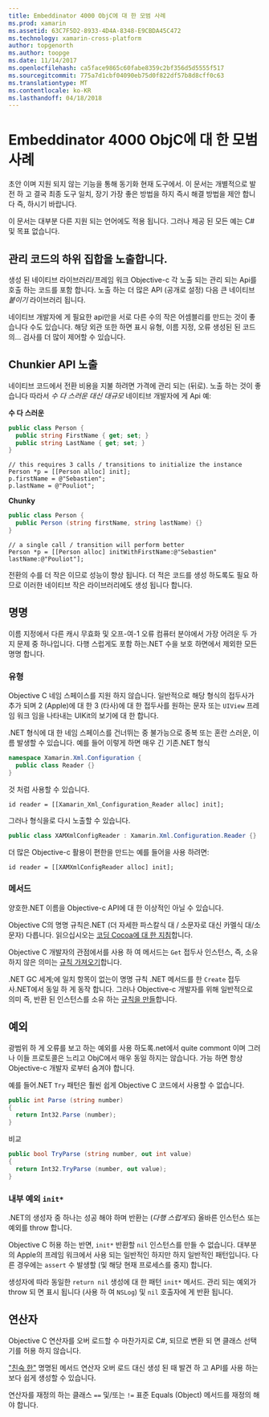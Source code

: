 ```yaml
---
title: Embeddinator 4000 ObjC에 대 한 모범 사례
ms.prod: xamarin
ms.assetid: 63C7F5D2-8933-4D4A-8348-E9CBDA45C472
ms.technology: xamarin-cross-platform
author: topgenorth
ms.author: toopge
ms.date: 11/14/2017
ms.openlocfilehash: ca5face9865c60fabe8359c2bf356d5d5555f517
ms.sourcegitcommit: 775a7d1cbf04090eb75d0f822df57b8d8cff0c63
ms.translationtype: MT
ms.contentlocale: ko-KR
ms.lasthandoff: 04/18/2018
---
```

# <a name="embeddinator-4000-best-practices-for-objc"></a>Embeddinator 4000 ObjC에 대 한 모범 사례

초안 이며 지원 되지 않는 기능을 통해 동기화 현재 도구에서. 이 문서는 개별적으로 발전 하 고 결국 최종 도구 일치, 장기 가장 좋은 방법을 하지 즉시 해결 방법을 제안 합니다 즉, 하시기 바랍니다.

이 문서는 대부분 다른 지원 되는 언어에도 적용 됩니다. 그러나 제공 된 모든 예는 C# 및 목표 없습니다.

## <a name="exposing-a-subset-of-the-managed-code"></a>관리 코드의 하위 집합을 노출합니다.

생성 된 네이티브 라이브러리/프레임 워크 Objective-c 각 노출 되는 관리 되는 Api를 호출 하는 코드를 포함 합니다. 노출 하는 더 많은 API (공개로 설정) 다음 큰 네이티브 _붙이기_ 라이브러리 됩니다.

네이티브 개발자에 게 필요한 api만을 서로 다른 수의 작은 어셈블리를 만드는 것이 좋습니다 수도 있습니다. 해당 외관 또한 하면 표시 유형, 이름 지정, 오류 생성된 된 코드의... 검사를 더 많이 제어할 수 있습니다.

## <a name="exposing-a-chunkier-api"></a>Chunkier API 노출

네이티브 코드에서 전환 비용을 지불 하려면 가격에 관리 되는 (뒤로). 노출 하는 것이 좋습니다 따라서 _수 다 스러운 대신 대규모_ 네이티브 개발자에 게 Api 예:

**수 다 스러운**

```csharp
public class Person {
  public string FirstName { get; set; }
  public string LastName { get; set; }
}
```

```objc
// this requires 3 calls / transitions to initialize the instance
Person *p = [[Person alloc] init];
p.firstName = @"Sebastien";
p.lastName = @"Pouliot";
```

**Chunky**

```csharp
public class Person {
  public Person (string firstName, string lastName) {}
}
```

```objc
// a single call / transition will perform better
Person *p = [[Person alloc] initWithFirstName:@"Sebastien" lastName:@"Pouliot"];
```

전환의 수를 더 작은 이므로 성능이 향상 됩니다. 더 적은 코드를 생성 하도록도 필요 하므로 이러한 네이티브 작은 라이브러리에도 생성 됩니다 합니다.

## <a name="naming"></a>명명

이름 지정에서 다른 캐시 무효화 및 오프-여-1 오류 컴퓨터 분야에서 가장 어려운 두 가지 문제 중 하나입니다. 다행 스럽게도 포함 하는.NET 수을 보호 하면에서 제외한 모든 명명 합니다.

### <a name="types"></a>유형

Objective C 네임 스페이스를 지원 하지 않습니다. 일반적으로 해당 형식의 접두사가 추가 되며 2 (Apple)에 대 한 3 (타사)에 대 한 접두사를 원하는 문자 또는 `UIView` 프레임 워크 임을 나타내는 UIKit의 보기에 대 한 합니다.

.NET 형식에 대 한 네임 스페이스를 건너뛰는 중 불가능으로 중복 또는 혼란 스러운, 이름 발생할 수 있습니다. 예를 들어 이렇게 하면 매우 긴 기존.NET 형식

```csharp
namespace Xamarin.Xml.Configuration {
  public class Reader {}
}
```

것 처럼 사용할 수 있습니다.

```objc
id reader = [[Xamarin_Xml_Configuration_Reader alloc] init];
```

그러나 형식을로 다시 노출할 수 있습니다.

```csharp
public class XAMXmlConfigReader : Xamarin.Xml.Configuration.Reader {}
```

더 많은 Objective-c 활용이 편한을 만드는 예를 들어을 사용 하려면:

```objc
id reader = [[XAMXmlConfigReader alloc] init];
```

### <a name="methods"></a>메서드

양호한.NET 이름을 Objective-c API에 대 한 이상적인 아닐 수 있습니다.

Objective C의 명명 규칙은.NET (더 자세한 파스칼식 대 / 소문자로 대신 카멜식 대/소문자) 다릅니다.
읽으십시오는 [코딩 Cocoa에 대 한 지침](https://developer.apple.com/library/content/documentation/Cocoa/Conceptual/CodingGuidelines/Articles/NamingMethods.html#//apple_ref/doc/uid/20001282-BCIGIJJF)합니다.

Objective C 개발자의 관점에서를 사용 하 여 메서드는 `Get` 접두사 인스턴스, 즉, 소유 하지 않은 의미는 [규칙 가져오기](https://developer.apple.com/library/content/documentation/CoreFoundation/Conceptual/CFMemoryMgmt/Concepts/Ownership.html#//apple_ref/doc/uid/20001148-SW1)합니다.

.NET GC 세계;에 일치 항목이 없는이 명명 규칙 .NET 메서드를 한 `Create` 접두사.NET에서 동일 하 게 동작 합니다. 그러나 Objective-c 개발자를 위해 일반적으로 의미 즉, 반환 된 인스턴스를 소유 하는 [규칙을 만들](https://developer.apple.com/library/content/documentation/CoreFoundation/Conceptual/CFMemoryMgmt/Concepts/Ownership.html#//apple_ref/doc/uid/20001148-103029)합니다.

## <a name="exceptions"></a>예외

광범위 하 게 오류를 보고 하는 예외를 사용 하도록.net에서 quite commont 이며 그러나 이들 프로토콜은 느리고 ObjC에서 매우 동일 하지는 않습니다. 가능 하면 항상 Objective-c 개발자 로부터 숨겨야 합니다.

예를 들어.NET `Try` 패턴은 훨씬 쉽게 Objective C 코드에서 사용할 수 없습니다.

```csharp
public int Parse (string number)
{
  return Int32.Parse (number);
}
```

비교

```csharp
public bool TryParse (string number, out int value)
{
  return Int32.TryParse (number, out value);
}
```

### <a name="exceptions-inside-init"></a>내부 예외 `init*`

.NET의 생성자 중 하나는 성공 해야 하며 반환는 (_다행 스럽게도_) 올바른 인스턴스 또는 예외를 throw 합니다.

Objective C 허용 하는 반면, `init*` 반환할 `nil` 인스턴스를 만들 수 없습니다. 대부분의 Apple의 프레임 워크에서 사용 되는 일반적인 하지만 하지 일반적인 패턴입니다. 다른 경우에는 `assert` 수 발생할 (및 해당 현재 프로세스를 중지) 합니다.

생성자에 따라 동일한 `return nil` 생성에 대 한 패턴 `init*` 메서드. 관리 되는 예외가 throw 되 면 표시 됩니다 (사용 하 여 `NSLog`) 및 `nil` 호출자에 게 반환 됩니다.

## <a name="operators"></a>연산자

Objective C 연산자를 오버 로드할 수 마찬가지로 C#, 되므로 변환 되 면 클래스 선택기를 허용 하지 않습니다.

["친숙 한"](/dotnet/standard/design-guidelines/operator-overloads/) 명명된 메서드 연산자 오버 로드 대신 생성 된 때 발견 하 고 API를 사용 하는 보다 쉽게 생성할 수 있습니다.

연산자를 재정의 하는 클래스 `==` 및/또는 `!=` 표준 Equals (Object) 메서드를 재정의 해야 합니다.
